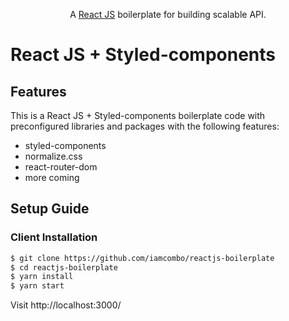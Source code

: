 
<p align="center">A <a href="https://reactjs.org/" target="_blank" rel="noopener noreferrer">React JS</a> boilerplate for building scalable API.</p>


<h1>React JS + Styled-components

## Features

This is a React JS + Styled-components boilerplate code with preconfigured libraries and packages with the following features:

- styled-components
- normalize.css
- react-router-dom
- more coming 

## Setup Guide

### Client Installation
```bash
$ git clone https://github.com/iamcombo/reactjs-boilerplate
$ cd reactjs-boilerplate
$ yarn install
$ yarn start
````
Visit http://localhost:3000/